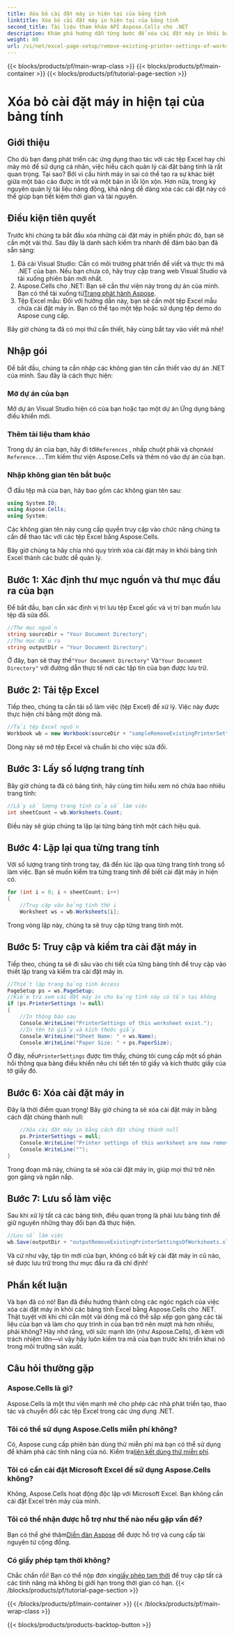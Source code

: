 ```yaml
---
title: Xóa bỏ cài đặt máy in hiện tại của bảng tính
linktitle: Xóa bỏ cài đặt máy in hiện tại của bảng tính
second_title: Tài liệu tham khảo API Aspose.Cells cho .NET
description: Khám phá hướng dẫn từng bước để xóa cài đặt máy in khỏi bảng tính Excel bằng Aspose.Cells cho .NET, giúp nâng cao chất lượng in tài liệu của bạn một cách dễ dàng.
weight: 80
url: /vi/net/excel-page-setup/remove-existing-printer-settings-of-worksheets/
---
```


{{< blocks/products/pf/main-wrap-class >}}
{{< blocks/products/pf/main-container >}}
{{< blocks/products/pf/tutorial-page-section >}}

# Xóa bỏ cài đặt máy in hiện tại của bảng tính

## Giới thiệu

Cho dù bạn đang phát triển các ứng dụng thao tác với các tệp Excel hay chỉ mày mò để sử dụng cá nhân, việc hiểu cách quản lý cài đặt bảng tính là rất quan trọng. Tại sao? Bởi vì cấu hình máy in sai có thể tạo ra sự khác biệt giữa một báo cáo được in tốt và một bản in lỗi lộn xộn. Hơn nữa, trong kỷ nguyên quản lý tài liệu năng động, khả năng dễ dàng xóa các cài đặt này có thể giúp bạn tiết kiệm thời gian và tài nguyên.

## Điều kiện tiên quyết

Trước khi chúng ta bắt đầu xóa những cài đặt máy in phiền phức đó, bạn sẽ cần một vài thứ. Sau đây là danh sách kiểm tra nhanh để đảm bảo bạn đã sẵn sàng:

1. Đã cài Visual Studio: Cần có môi trường phát triển để viết và thực thi mã .NET của bạn. Nếu bạn chưa có, hãy truy cập trang web Visual Studio và tải xuống phiên bản mới nhất.
2.  Aspose.Cells cho .NET: Bạn sẽ cần thư viện này trong dự án của mình. Bạn có thể tải xuống từ[Trang phát hành Aspose](https://releases.aspose.com/cells/net/).
3. Tệp Excel mẫu: Đối với hướng dẫn này, bạn sẽ cần một tệp Excel mẫu chứa cài đặt máy in. Bạn có thể tạo một tệp hoặc sử dụng tệp demo do Aspose cung cấp.

Bây giờ chúng ta đã có mọi thứ cần thiết, hãy cùng bắt tay vào viết mã nhé!

## Nhập gói

Để bắt đầu, chúng ta cần nhập các không gian tên cần thiết vào dự án .NET của mình. Sau đây là cách thực hiện:

### Mở dự án của bạn

Mở dự án Visual Studio hiện có của bạn hoặc tạo một dự án Ứng dụng bảng điều khiển mới.

### Thêm tài liệu tham khảo

 Trong dự án của bạn, hãy đi tới`References` , nhấp chuột phải và chọn`Add Reference...`Tìm kiếm thư viện Aspose.Cells và thêm nó vào dự án của bạn.

### Nhập không gian tên bắt buộc

Ở đầu tệp mã của bạn, hãy bao gồm các không gian tên sau:

```csharp
using System.IO;
using Aspose.Cells;
using System;
```

Các không gian tên này cung cấp quyền truy cập vào chức năng chúng ta cần để thao tác với các tệp Excel bằng Aspose.Cells.

Bây giờ chúng ta hãy chia nhỏ quy trình xóa cài đặt máy in khỏi bảng tính Excel thành các bước dễ quản lý.

## Bước 1: Xác định thư mục nguồn và thư mục đầu ra của bạn

Để bắt đầu, bạn cần xác định vị trí lưu tệp Excel gốc và vị trí bạn muốn lưu tệp đã sửa đổi.

```csharp
//Thư mục nguồn
string sourceDir = "Your Document Directory";
//Thư mục đầu ra
string outputDir = "Your Document Directory";
```

 Ở đây, bạn sẽ thay thế`"Your Document Directory"` Và`"Your Document Directory"` với đường dẫn thực tế nơi các tập tin của bạn được lưu trữ.

## Bước 2: Tải tệp Excel

Tiếp theo, chúng ta cần tải sổ làm việc (tệp Excel) để xử lý. Việc này được thực hiện chỉ bằng một dòng mã.

```csharp
//Tải tệp Excel nguồn
Workbook wb = new Workbook(sourceDir + "sampleRemoveExistingPrinterSettingsOfWorksheets.xlsx");
```

Dòng này sẽ mở tệp Excel và chuẩn bị cho việc sửa đổi.

## Bước 3: Lấy số lượng trang tính

Bây giờ chúng ta đã có bảng tính, hãy cùng tìm hiểu xem nó chứa bao nhiêu trang tính:

```csharp
//Lấy số lượng trang tính của sổ làm việc
int sheetCount = wb.Worksheets.Count;
```

Điều này sẽ giúp chúng ta lặp lại từng bảng tính một cách hiệu quả.

## Bước 4: Lặp lại qua từng trang tính

Với số lượng trang tính trong tay, đã đến lúc lặp qua từng trang tính trong sổ làm việc. Bạn sẽ muốn kiểm tra từng trang tính để biết cài đặt máy in hiện có.

```csharp
for (int i = 0; i < sheetCount; i++)
{
    //Truy cập vào bảng tính thứ i
    Worksheet ws = wb.Worksheets[i];
```

Trong vòng lặp này, chúng ta sẽ truy cập từng trang tính một.

## Bước 5: Truy cập và kiểm tra cài đặt máy in

Tiếp theo, chúng ta sẽ đi sâu vào chi tiết của từng bảng tính để truy cập vào thiết lập trang và kiểm tra cài đặt máy in.

```csharp
//Thiết lập trang bảng tính Access
PageSetup ps = ws.PageSetup;
//Kiểm tra xem cài đặt máy in cho bảng tính này có tồn tại không
if (ps.PrinterSettings != null)
{
    //In thông báo sau
    Console.WriteLine("PrinterSettings of this worksheet exist.");
    //In tên tờ giấy và kích thước giấy
    Console.WriteLine("Sheet Name: " + ws.Name);
    Console.WriteLine("Paper Size: " + ps.PaperSize);
```

 Ở đây, nếu`PrinterSettings` được tìm thấy, chúng tôi cung cấp một số phản hồi thông qua bảng điều khiển nêu chi tiết tên tờ giấy và kích thước giấy của tờ giấy đó.

## Bước 6: Xóa cài đặt máy in

Đây là thời điểm quan trọng! Bây giờ chúng ta sẽ xóa cài đặt máy in bằng cách đặt chúng thành null:

```csharp
    //Xóa cài đặt máy in bằng cách đặt chúng thành null
    ps.PrinterSettings = null;
    Console.WriteLine("Printer settings of this worksheet are now removed by setting it null.");
    Console.WriteLine("");
}
```

Trong đoạn mã này, chúng ta sẽ xóa cài đặt máy in, giúp mọi thứ trở nên gọn gàng và ngăn nắp.

## Bước 7: Lưu sổ làm việc

Sau khi xử lý tất cả các bảng tính, điều quan trọng là phải lưu bảng tính để giữ nguyên những thay đổi bạn đã thực hiện.

```csharp
//Lưu sổ làm việc
wb.Save(outputDir + "outputRemoveExistingPrinterSettingsOfWorksheets.xlsx");
```

Và cứ như vậy, tập tin mới của bạn, không có bất kỳ cài đặt máy in cũ nào, sẽ được lưu trữ trong thư mục đầu ra đã chỉ định!

## Phần kết luận

Và bạn đã có nó! Bạn đã điều hướng thành công các ngóc ngách của việc xóa cài đặt máy in khỏi các bảng tính Excel bằng Aspose.Cells cho .NET. Thật tuyệt vời khi chỉ cần một vài dòng mã có thể sắp xếp gọn gàng các tài liệu của bạn và làm cho quy trình in của bạn trở nên mượt mà hơn nhiều, phải không? Hãy nhớ rằng, với sức mạnh lớn (như Aspose.Cells), đi kèm với trách nhiệm lớn—vì vậy hãy luôn kiểm tra mã của bạn trước khi triển khai nó trong môi trường sản xuất.

## Câu hỏi thường gặp

### Aspose.Cells là gì?  
Aspose.Cells là một thư viện mạnh mẽ cho phép các nhà phát triển tạo, thao tác và chuyển đổi các tệp Excel trong các ứng dụng .NET.

### Tôi có thể sử dụng Aspose.Cells miễn phí không?  
Có, Aspose cung cấp phiên bản dùng thử miễn phí mà bạn có thể sử dụng để khám phá các tính năng của nó. Kiểm tra[liên kết dùng thử miễn phí](https://releases.aspose.com/).

### Tôi có cần cài đặt Microsoft Excel để sử dụng Aspose.Cells không?  
Không, Aspose.Cells hoạt động độc lập với Microsoft Excel. Bạn không cần cài đặt Excel trên máy của mình.

### Tôi có thể nhận được hỗ trợ như thế nào nếu gặp vấn đề?  
 Bạn có thể ghé thăm[Diễn đàn Aspose](https://forum.aspose.com/c/cells/9) để được hỗ trợ và cung cấp tài nguyên từ cộng đồng.

### Có giấy phép tạm thời không?  
 Chắc chắn rồi! Bạn có thể nộp đơn xin[giấy phép tạm thời](https://purchase.aspose.com/temporary-license/) để truy cập tất cả các tính năng mà không bị giới hạn trong thời gian có hạn.
{{< /blocks/products/pf/tutorial-page-section >}}

{{< /blocks/products/pf/main-container >}}
{{< /blocks/products/pf/main-wrap-class >}}

{{< blocks/products/products-backtop-button >}}
